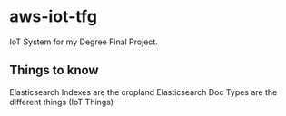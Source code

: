 # aws-iot-tfg

IoT System for my Degree Final Project.

## Things to know

Elasticsearch Indexes are the cropland
Elasticsearch Doc Types are the different things (IoT Things)
